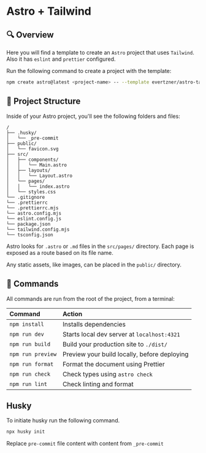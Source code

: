 # Astro + Tailwind

## 🔍 Overview

Here you will find a template to create an `Astro` project that uses `Tailwind`. Also it has `eslint` and `prettier` configured.

Run the following command to create a project with the template:

```sh
npm create astro@latest <project-name> -- --template evertzner/astro-tailwind-template --yes
```

## 🚀 Project Structure

Inside of your Astro project, you'll see the following folders and files:

```text
/
├── .husky/
│   └── _pre-commit
├── public/
│   └── favicon.svg
├── src/
│   ├── components/
│   │   └── Main.astro
│   ├── layouts/
│   │   └── Layout.astro
│   └── pages/
│   │   └── index.astro
│   └── styles.css
└── .gitignore
└── .prettierrc
└── .prettierrc.mjs
└── astro.config.mjs
└── eslint.config.js
└── package.json
└── tailwind.config.mjs
└── tsconfig.json
```

Astro looks for `.astro` or `.md` files in the `src/pages/` directory. Each page is exposed as a route based on its file name.

Any static assets, like images, can be placed in the `public/` directory.

## 🧞 Commands

All commands are run from the root of the project, from a terminal:

| Command           | Action                                       |
| :---------------- | :------------------------------------------- |
| `npm install`     | Installs dependencies                        |
| `npm run dev`     | Starts local dev server at `localhost:4321`  |
| `npm run build`   | Build your production site to `./dist/`      |
| `npm run preview` | Preview your build locally, before deploying |
| `npm run format`  | Format the document using Prettier           |
| `npm run check`   | Check types using `astro check`              |
| `npm run lint`    | Check linting and format                     |

## Husky

To initiate husky run the following command.

```sh
npx husky init
```

Replace `pre-commit` file content with content from `_pre-commit`